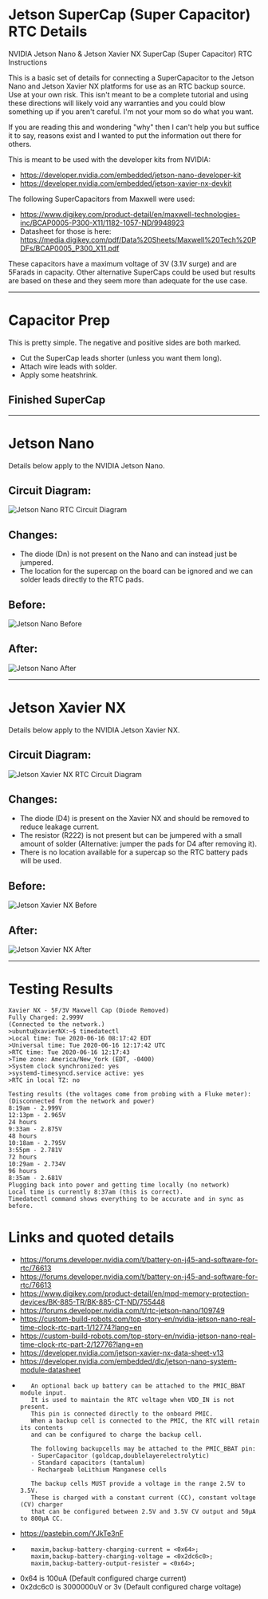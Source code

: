# Jetson SuperCap (Super Capacitor) RTC Details
NVIDIA Jetson Nano &amp; Jetson Xavier NX SuperCap (Super Capacitor) RTC Instructions

This is a basic set of details for connecting a SuperCapacitor to the Jetson Nano and Jetson Xavier NX platforms for use as an RTC backup source.  Use at your own risk.  This isn't meant to be a complete tutorial and using these directions will likely void any warranties and you could blow something up if you aren't careful.  I'm not your mom so do what you want.

If you are reading this and wondering "why" then I can't help you but suffice it to say, reasons exist and I wanted to put the information out there for others.

This is meant to be used with the developer kits from NVIDIA:
- https://developer.nvidia.com/embedded/jetson-nano-developer-kit
- https://developer.nvidia.com/embedded/jetson-xavier-nx-devkit

The following SuperCapacitors from Maxwell were used:
- https://www.digikey.com/product-detail/en/maxwell-technologies-inc/BCAP0005-P300-X11/1182-1057-ND/9948923
- Datasheet for those is here: https://media.digikey.com/pdf/Data%20Sheets/Maxwell%20Tech%20PDFs/BCAP0005_P300_X11.pdf

These capacitors have a maximum voltage of 3V (3.1V surge) and are 5Farads in capacity.  Other alternative SuperCaps could be used but results are based on these and they seem more than adequate for the use case.

***
# Capacitor Prep
This is pretty simple.  The negative and positive sides are both marked.  
- Cut the SuperCap leads shorter (unless you want them long).
- Attach wire leads with solder.
- Apply some heatshrink.

## Finished SuperCap

***

# Jetson Nano
Details below apply to the NVIDIA Jetson Nano.

## Circuit Diagram:
![Jetson Nano RTC Circuit Diagram](JetsonNanoRTCCircuitDiagram.png)

## Changes:
 - The diode (Dn) is not present on the Nano and can instead just be jumpered.
 - The location for the supercap on the board can be ignored and we can solder leads directly to the RTC pads.

## Before:
![Jetson Nano Before](NanoBefore.png)

## After:
![Jetson Nano After](NanoAfter.png)

***

# Jetson Xavier NX
Details below apply to the NVIDIA Jetson Xavier NX.

## Circuit Diagram:
![Jetson Xavier NX RTC Circuit Diagram](JetsonXavierNXRTCCircuitDiagram.png)

## Changes:
 - The diode (D4) is present on the Xavier NX and should be removed to reduce leakage current.
 - The resistor (R222) is not present but can be jumpered with a small amount of solder (Alternative: jumper the pads for D4 after removing it).
 - There is no location available for a supercap so the RTC battery pads will be used.

## Before:
![Jetson Xavier NX Before](XavierNXBefore.png)

## After:
![Jetson Xavier NX After](XavierNXAfter.png)

***

# Testing Results
    Xavier NX - 5F/3V Maxwell Cap (Diode Removed)
    Fully Charged: 2.999V
    (Connected to the network.)
    >ubuntu@xavierNX:~$ timedatectl 
    >Local time: Tue 2020-06-16 08:17:42 EDT
    >Universal time: Tue 2020-06-16 12:17:42 UTC
    >RTC time: Tue 2020-06-16 12:17:43
    >Time zone: America/New_York (EDT, -0400)
    >System clock synchronized: yes
    >systemd-timesyncd.service active: yes
    >RTC in local TZ: no

    Testing results (the voltages come from probing with a Fluke meter):
    (Disconnected from the network and power)
    8:19am - 2.999V
    12:13pm - 2.965V
    24 hours
    9:33am - 2.875V
    48 hours
    10:18am - 2.795V
    3:55pm - 2.781V
    72 hours
    10:29am - 2.734V
    96 hours
    8:35am - 2.681V
    Plugging back into power and getting time locally (no network)
    Local time is currently 8:37am (this is correct).
    Timedatectl command shows everything to be accurate and in sync as before.

# Links and quoted details
- https://forums.developer.nvidia.com/t/battery-on-j45-and-software-for-rtc/76613
- https://forums.developer.nvidia.com/t/battery-on-j45-and-software-for-rtc/76613
- https://www.digikey.com/product-detail/en/mpd-memory-protection-devices/BK-885-TR/BK-885-CT-ND/755448
- https://forums.developer.nvidia.com/t/rtc-jetson-nano/109749
- https://custom-build-robots.com/top-story-en/nvidia-jetson-nano-real-time-clock-rtc-part-1/12774?lang=en
- https://custom-build-robots.com/top-story-en/nvidia-jetson-nano-real-time-clock-rtc-part-2/12776?lang=en
- https://developer.nvidia.com/jetson-xavier-nx-data-sheet-v13
- https://developer.nvidia.com/embedded/dlc/jetson-nano-system-module-datasheet
-        An optional back up battery can be attached to the PMIC_BBAT module input. 
         It is used to maintain the RTC voltage when VDD_IN is not present. 
         This pin is connected directly to the onboard PMIC. 
         When a backup cell is connected to the PMIC, the RTC will retain its contents 
         and can be configured to charge the backup cell.
         
         The following backupcells may be attached to the PMIC_BBAT pin:
         - SuperCapacitor (goldcap,doublelayerelectrolytic)
         - Standard capacitors (tantalum)
         - Rechargeab leLithium Manganese cells
         
         The backup cells MUST provide a voltage in the range 2.5V to 3.5V. 
         These is charged with a constant current (CC), constant voltage (CV) charger
         that can be configured between 2.5V and 3.5V CV output and 50μA to 800μA CC.
- https://pastebin.com/YJkTe3nF
-        maxim,backup-battery-charging-current = <0x64>;
         maxim,backup-battery-charging-voltage = <0x2dc6c0>;
         maxim,backup-battery-output-resister = <0x64>;
- 0x64 is 100uA (Default configured charge current)
- 0x2dc6c0 is 3000000uV or 3v (Default configured charge voltage)
